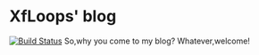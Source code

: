 # XfLoops' blog

[![Build Status](https://travis-ci.org/XfLoops/XfLoops.github.io.svg?branch=master)](https://travis-ci.org/XfLoops/XfLoops.github.io)
So,why you come to my blog? Whatever,welcome!
